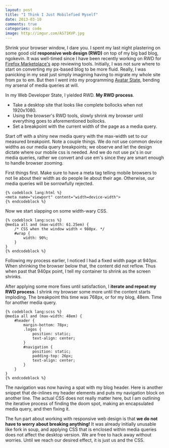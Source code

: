 ```yaml
---
layout: post
title: "I Think I Just Mobilefied Myself"
date: 2013-03-10
comments: true
categories: code
image: http://imgur.com/AS71KVP.jpg
---
```


Shrink your browser window, I dare you. I spent my last night plastering on some
good old **responsive web design (RWD)** on top of my big bad blog, ngokevin. It
was well-timed since I have been recently working on RWD for [Firefox
Marketplace's](http://marketplace.firefox.com) app reviewing tools. Initially,
I was not sure where to start on converting my px-based blog to be more fluid.
Really, I was panicking in my seat just simply imagining having to migrate my
whole site from px to em. But then I went into my programming [Avatar
State](http://i.imgur.com/405shFa.jpg), bending my arsenal of media queries at
will.

<!-- more -->

In my Web Developer State, I yielded RWD. **My RWD process**.

- Take a desktop site that looks like complete bollocks when not 1920x1080.
- Using the browser's RWD tools, slowly shrink my browser until everything
  goes to aforementioned bollocks.
- Set a breakpoint with the current width of the page as a media query.

Start off with a shiny new media query with the max-width set to our measured
breakpoint. Note a couple things. We do not use common device widths as our
media query breakpoints; we observe and let the design dictate where our mobile
css is needed. And we do not use px's in our media queries, rather we convert
and use em's since they are smart enough to handle browser zooming.

First things first. Make sure to have a meta tag telling mobile browsers to
not lie about their width as do people lie about their age. Otherwise, our
media queries will be sorrowfully rejected.

    {% codeblock lang:html %}
    <meta name="viewport" content="width=device-width">
    {% endcodeblock %}

Now we start slapping on some width-wary CSS.

    {% codeblock lang:scss %}
    @media all and (max-width: 61.25em) {
        /* CSS when the window width < 980px. */
        #wrap {
            width: 90%;
        }
    }
    {% endcodeblock %}

Following my process earlier, I noticed I had a fixed width page at 940px. When
shrinking the browser below that, the content did not reflow. Thus when past
that 940px point, I tell my container to shrink as the screen shrinks.

After applying some more fixes until satisfaction, I **iterate and repeat my
RWD process**. I shrink my browser some more until the content starts
imploding. The breakpoint this time was 768px, or for my blog, 48em. Time for
another media query.

    {% codeblock lang:scss %}
    @media all and (max-width: 48em) {
        #header {
            margin-bottom: 78px;
            .logos {
                position: static;
                text-align: center;
            }
            #navigation {
                position: static;
                padding-top: 26px;
                text-align: center;
            }
        }
    }
    {% endcodeblock %}

The navigation was now having a spat with my blog header. Here is another
snippet that de-inlines my header elements and puts my navigation block on
another line. The actual CSS does not really matter here, but I am outlining
the iterative process of finding the doom spot, making an encapsulated media
query, and then fixing it.

The fun part about working with responsive web design is that **we do not have
to worry about breaking anything!** It was already initially unusable like fork
in soup, and applying CSS that is enclosed within media queries does not affect
the desktop version. We are free to hack away without worries. Until we reach
our desired effect, it is just us and the CSS.
